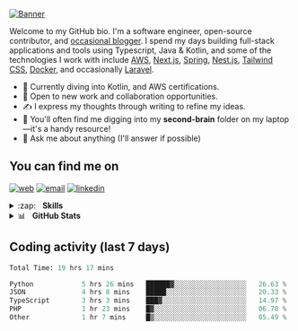 [![Banner](https://raw.githubusercontent.com/wilfriedago/wilfriedago/main/assets/1.png)][website]

Welcome to my GitHub bio. I'm a software engineer, open-source contributor, and [occasional blogger][blog]. I spend my days building full-stack applications and tools using Typescript, Java & Kotlin, and some of the technologies I work with include [AWS](https://aws.amazon.com/fr/), [Next.js](https://nextjs.org/), [Spring](https://spring.io/), [Nest.js](https://nestjs.com/), [Tailwind CSS](https://github.com/tailwindlabs/tailwindcss), [Docker](https://www.docker.com/), and occasionally [Laravel](https://laravel.com/).

- 🔭 Currently diving into Kotlin, and AWS certifications.
- 👯 Open to new work and collaboration opportunities.
- ✍️ I express my thoughts through writing to refine my ideas.
- 🧠 You'll often find me digging into my **second-brain** folder on my laptop—it's a handy resource!
- 💬 Ask me about anything (I'll answer if possible)

## You can find me on

[![web](https://img.shields.io/badge/WEBSITE-12100E?logo=google-earth&color=282A36)][website]
[![email](https://img.shields.io/badge/MAIL-12100E?logo=mailgun&color=282A36)][mail]
[![linkedin](https://img.shields.io/badge/LINKEDIN-12100E?logo=linkedin&color=282A36)][linkedin]

<details>
	<summary>:zap:&nbsp;&nbsp;&nbsp;<b>Skills</b></summary>
  <br/>

  <img src="https://skillicons.dev/icons?i=typescript,python,kotlin,django,spring,fastapi,nodejs,nest,laravel,aws,java,redis,linux,docker,nginx,vscode,idea,js,git,github,md,html,css,tailwind&perline=12" alt="My skills"/>
  <br/>
</details>

<details>
  <summary>📊&nbsp;&nbsp;&nbsp;<b>GitHub Stats</b></summary>

  <br/>
    <p align="left">
	<img width="49.5%" src="https://github-readme-stats.vercel.app/api?username=wilfriedago&show_icons=true&count_private=true&title_color=10b981&icon_color=10b981&theme=react&hide_border=true&rank_icon=github" />
	<img width="49.5%" src="https://streak-stats.demolab.com/?user=wilfriedago&hide_border=true&theme=react&ring=10b981&fire=fff&currStreakNum=fff&sideLabels=10b981&currStreakLabel=10b981&sideNums=fff" />
    </p>
</details>

## Coding activity (last 7 days)
<!--START_SECTION:waka-->

```python
Total Time: 19 hrs 17 mins

Python            5 hrs 26 mins   ██████▓░░░░░░░░░░░░░░░░░░   26.63 %
JSON              4 hrs 8 mins    █████░░░░░░░░░░░░░░░░░░░░   20.33 %
TypeScript        3 hrs 3 mins    ███▓░░░░░░░░░░░░░░░░░░░░░   14.97 %
PHP               1 hr 23 mins    █▓░░░░░░░░░░░░░░░░░░░░░░░   06.78 %
Other             1 hr 7 mins     █▒░░░░░░░░░░░░░░░░░░░░░░░   05.49 %
```

<!--END_SECTION:waka-->

[website]: https://wilfriedago.dev
[linkedin]: https://linkedin.com/in/wilfriedago
[blog]: https://wilfriedago.dev/blog
[mail]: mailto:me@wilfriedago.dev
